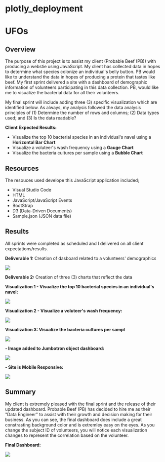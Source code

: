 # plotly_deployment
# UFOs

## Overview 
The purpose of this project is to assist my client (Probable Beef (PB)) with producing a webstie using JavaScript.  My client has collected data in hopes to determine what species colonize an individual's belly button.  PB would like to understand the data in hopes of producing a protein that tastes like beef.  My first sprint delivered a site with a dashboard of demographic information of volunteers participating in this data collection.  PB, would like me to visualize the bacterial data for all their volunteers.

My final sprint will include adding three (3) specific visualization which are identified below.  As always, my analysis followed the data analysis principles of (1) Determine the number of rows and columns; (2) Data types used; and (3) Is the data readable?

__Client Expected Results:__
- Visualize the top 10 bacterial species in an individual's navel using a __Horizontal Bar Chart__
- Visualize a voluteer's wash frequency using a __Gauge Chart__
- Visualize the bacteria cultures per sample using a __Bubble Chart__


## Resources
The resouces used develope this JavaScript application included;
- Visual Studio Code
- HTML
- JavaScript/JavaScript Events
- BootStrap
- D3 (Data-Driven Documents)
- Sample.json (JSON data file)


## Results
All sprints were completed as scheduled and I delivered on all client expectations/results.

__Deliverable 1:__ Creation of dasboard related to a volunteers' demographics

![](https://github.com/SheaButta/plotly_deployment/blob/main/static/images/Dashboard.PNG)


__Deliverable 2:__ Creation of three (3) charts that reflect the data


__Visualization 1 - Visualize the top 10 bacterial species in an individual's navel:__

![](https://github.com/SheaButta/plotly_deployment/blob/main/static/images/BarChart.PNG)


__Visualization 2 - Visualize a voluteer's wash frequency:__

![](https://github.com/SheaButta/plotly_deployment/blob/main/static/images/GuageChart.PNG)


__Visualization 3: Visualize the bacteria cultures per sampl__

![](https://github.com/SheaButta/plotly_deployment/blob/main/static/images/BubbleChart.PNG)


__- Image added to Jumbotron object dashboard:__

![](https://github.com/SheaButta/plotly_deployment/blob/main/static/images/Jumbotron_modifiedWithImage.PNG)


__- Site is Mobile Responsive:__

![](https://github.com/SheaButta/plotly_deployment/blob/main/static/images/MobileResponsive.PNG)


## Summary
My client is extremely pleased with the final sprint and the release of their updated dashboard.   Probable Beef (PB) has decided to hire me as their "Data Engineer" to assist with their growth and decision making for their business.  As you can see, the final dashboard does include a great constrasting background color and is extremley easy on the eyes.  As you change the subject ID of volunteers, you will notice each visualization changes to represent the correlation based on the volunteer.

__Final Dashboard:__

![](https://github.com/SheaButta/plotly_deployment/blob/main/static/images/DDL_Charts.PNG)








